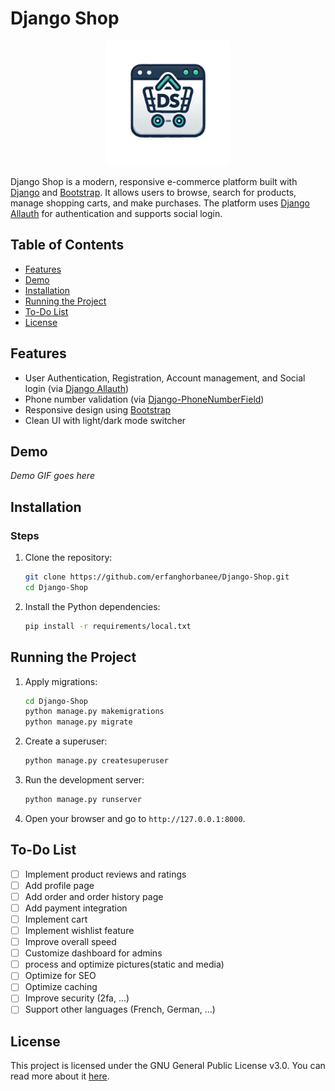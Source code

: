 # Django Shop

<p align="center">
  <img src="Django-Shop/static/shared/images/icon.png" alt="Logo" width="200"/>
</p>

Django Shop is a modern, responsive e-commerce platform built with [Django](https://www.djangoproject.com/) and [Bootstrap](https://getbootstrap.com/). It allows users to browse, search for products, manage shopping carts, and make purchases. The platform uses [Django Allauth](https://docs.allauth.org/) for authentication and supports social login.

## Table of Contents
- [Features](#features)
- [Demo](#demo)
- [Installation](#installation)
- [Running the Project](#running-the-project)
- [To-Do List](#to-do-list)
- [License](#license)

## Features
- User Authentication, Registration, Account management, and Social login (via [Django Allauth](https://docs.allauth.org/))
- Phone number validation (via [Django-PhoneNumberField](https://django-phonenumber-field.readthedocs.io/))
- Responsive design using [Bootstrap](https://getbootstrap.com/)
- Clean UI with light/dark mode switcher

## Demo
*Demo GIF goes here*

## Installation

### Steps
1. Clone the repository:
    ```bash
    git clone https://github.com/erfanghorbanee/Django-Shop.git
    cd Django-Shop
    ```
2. Install the Python dependencies:
    ```bash
    pip install -r requirements/local.txt
    ```

## Running the Project
1. Apply migrations:
    ```bash
    cd Django-Shop
    python manage.py makemigrations
    python manage.py migrate
    ```
2. Create a superuser:
    ```bash
    python manage.py createsuperuser
    ```
3. Run the development server:
    ```bash
    python manage.py runserver
    ```
4. Open your browser and go to `http://127.0.0.1:8000`.

## To-Do List

- [ ] Implement product reviews and ratings
- [ ] Add profile page
- [ ] Add order and order history page
- [ ] Add payment integration
- [ ] Implement cart
- [ ] Implement wishlist feature
- [ ] Improve overall speed
- [ ] Customize dashboard for admins
- [ ] process and optimize pictures(static and media)
- [ ] Optimize for SEO
- [ ] Optimize caching
- [ ] Improve security (2fa, ...)
- [ ] Support other languages (French, German, ...)

## License

This project is licensed under the GNU General Public License v3.0. You can read more about it [here](LICENSE).
